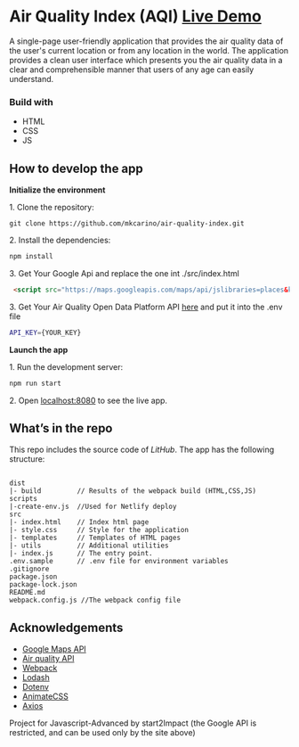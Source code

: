 # Air Quality Index (AQI) [Live Demo](https://air-quality-index-mkc.netlify.app)
A single-page user-friendly application that provides the air quality data of the user's current location or from any location in the world.
The application provides a clean user interface which presents you the air quality data in a clear and comprehensible manner that users of any age can easily understand.<br>


### Build with
* HTML
* CSS
* JS

## How to develop the app

**Initialize the environment**

1\. Clone the repository:

```
git clone https://github.com/mkcarino/air-quality-index.git
```

2\. Install the dependencies:

```bash
npm install
```

3\. Get Your Google Api and replace the one int ./src/index.html

```html
 <script src="https://maps.googleapis.com/maps/api/jslibraries=places&key={YOUR_KEY}&callback=initMap" async defer="defer"></script>   
```
3\. Get Your Air Quality Open Data Platform API [here](https://aqicn.org/data-platform/token/) and put it into the .env file
```bash
API_KEY={YOUR_KEY}
```
**Launch the app**

1\. Run the development server:

```bash
npm run start
```

2\. Open [localhost:8080](http://localhost:8080) to see the live app.

## What’s in the repo

This repo includes the source code of _LitHub_. The app has the following structure:

```

dist            
|- build         // Results of the webpack build (HTML,CSS,JS)
scripts
|-create-env.js  //Used for Netlify deploy
src
|- index.html    // Index html page
|- style.css     // Style for the application
|- templates     // Templates of HTML pages
|- utils         // Additional utilities
|- index.js      // The entry point.
.env.sample      // .env file for environment variables
.gitignore
package.json
package-lock.json
README.md
webpack.config.js //The webpack config file
```


## Acknowledgements
* [Google Maps API](https://developers.google.com/maps)
* [Air quality API](https://aqicn.org/data-platform/token/)
* [Webpack](https://webpack.js.org/)
* [Lodash](https://lodash.com/)
* [Dotenv](https://www.npmjs.com/package/dotenv-webpack)
* [AnimateCSS](https://animate.style/)
* [Axios](https://github.com/axios/axios)

Project for Javascript-Advanced by start2Impact
(the Google API is restricted, and can be used only by the site above)
